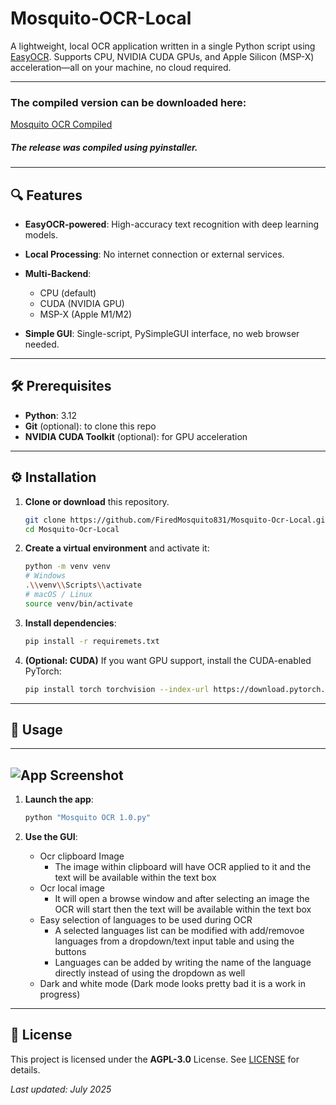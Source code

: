 # Mosquito-OCR-Local

A lightweight, local OCR application written in a single Python script using [EasyOCR](https://github.com/JaidedAI/EasyOCR). Supports CPU, NVIDIA CUDA GPUs, and Apple Silicon (MSP-X) acceleration—all on your machine, no cloud required.

---
### The compiled version can be downloaded here:
[Mosquito OCR Compiled](https://drive.google.com/file/d/1oSSqwr4wJ8A_Y83QtBkmfOZ1PxSSs094/view?usp=sharing)
##### The release was compiled using pyinstaller.
---

## 🔍 Features

* **EasyOCR-powered**: High-accuracy text recognition with deep learning models.
* **Local Processing**: No internet connection or external services.
* **Multi-Backend**:

  * CPU (default)
  * CUDA (NVIDIA GPU)
  * MSP-X (Apple M1/M2)
* **Simple GUI**: Single-script, PySimpleGUI interface, no web browser needed.

---

## 🛠 Prerequisites

* **Python**: 3.12
* **Git** (optional): to clone this repo
* **NVIDIA CUDA Toolkit** (optional): for GPU acceleration

---

## ⚙️ Installation

1. **Clone or download** this repository.

   ```bash
   git clone https://github.com/FiredMosquito831/Mosquito-Ocr-Local.git
   cd Mosquito-Ocr-Local
   ```

2. **Create a virtual environment** and activate it:

   ```bash
   python -m venv venv
   # Windows
   .\\venv\\Scripts\\activate
   # macOS / Linux
   source venv/bin/activate
   ```

3. **Install dependencies**:

   ```bash
   pip install -r requiremets.txt
   ```

4. **(Optional: CUDA)** If you want GPU support, install the CUDA-enabled PyTorch:

   ```bash
   pip install torch torchvision --index-url https://download.pytorch.org/whl/cu128
   ```

---

## 🚀 Usage

---
![App Screenshot](https://cdn.discordapp.com/attachments/535071254399680523/1398388788278988850/2747576E-1CCC-4BDF-9145-A2D20C06FDDB.png?ex=68852e8b&is=6883dd0b&hm=a4172435588c8106a4be969b75f343206817790628aa7efa132042b9438bab28&)
---



1. **Launch the app**:

   ```bash
   python "Mosquito OCR 1.0.py"
   ```

2. **Use the GUI**:
   *  Ocr clipboard Image
       * The image within clipboard will have OCR applied to it and the text will be available within the text box
   *  Ocr local image
       * It will open a browse window and after selecting an image the OCR will start then the text will be available within the text box
   * Easy selection of languages to be used during OCR
       * A selected languages list can be modified with add/removoe languages from a dropdown/text input table and using the buttons
       * Languages can be added by writing the name of the language directly instead of using the dropdown as well
   * Dark and white mode (Dark mode looks pretty bad it is a work in progress)
---

## 📄 License

This project is licensed under the **AGPL-3.0** License. See [LICENSE](LICENSE) for details.

*Last updated: July 2025*
